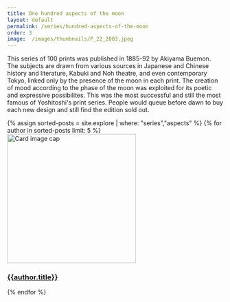 ```yaml
---
title: One hundred aspects of the moon
layout: default
permalink: /series/hundred-aspects-of-the-moon
order: 3
image:  /images/thumbnails/P_22_2003.jpeg
---
```


This series of 100 prints was published in 1885-92 by Akiyama Buemon. The subjects are drawn from various sources in Japanese and Chinese history and literature, Kabuki and Noh theatre, and even contemporary Tokyo, linked only by the presence of the moon in each print. The creation of mood according to the phase of the moon was exploited for its poetic and expressive possibilites. This was the most successful and still the most famous of Yoshitoshi's print series. People would queue before dawn to buy each new design and still find the edition sold out.

<div class="row">
{% assign sorted-posts = site.explore | where: "series","aspects" %}
{% for author in sorted-posts limit: 5 %}
<div class="col-md-4 mb-3">
  <div class="card h-100" >
    <a href="{{site.url}}{{site.baseurl}}{{ author.permalink }}" class="stretched-link">
      <img class="card-img-top" src="{{site.url}}{{site.baseurl}}{{author.image}}" alt="Card image cap" width="300" height="300"/>
    </a>
    <div class="card-body">
      <h3 class="lead mt-2">
        <a href="{{site.url}}{{site.baseurl}}{{ author.permalink }}" class="stretched-link">{{author.title}}</a>
      </h3>
    </div>
  </div>
</div>
{% endfor %}
</div>
